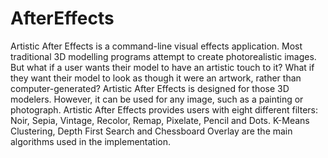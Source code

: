 # AfterEffects
Artistic After Effects is a command-line visual effects application.
Most traditional 3D modelling programs attempt to create photorealistic images. But what if a user wants their model to have an artistic touch to it? What if they want their model to look as though it were an artwork, rather than computer-generated? Artistic After Effects is designed for those 3D modelers. However, it can be used for any image, such as a painting or photograph.
Artistic After Effects provides users with eight different filters: Noir, Sepia, Vintage, Recolor, Remap, Pixelate, Pencil and Dots.
K-Means Clustering, Depth First Search and Chessboard Overlay are the main algorithms used in the implementation.
